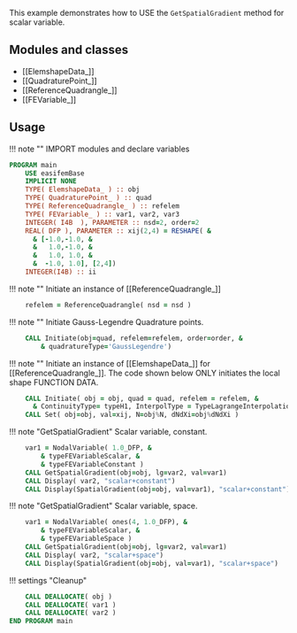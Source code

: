 This example demonstrates how to USE the `GetSpatialGradient` method for scalar variable.

## Modules and classes

- [[ElemshapeData_]]
- [[QuadraturePoint_]]
- [[ReferenceQuadrangle_]]
- [[FEVariable_]]

## Usage

!!! note ""
    IMPORT modules and declare variables

``` fortran
PROGRAM main
    USE easifemBase
    IMPLICIT NONE
    TYPE( ElemshapeData_ ) :: obj
    TYPE( QuadraturePoint_ ) :: quad
    TYPE( ReferenceQuadrangle_ ) :: refelem
    TYPE( FEVariable_ ) :: var1, var2, var3
    INTEGER( I4B  ), PARAMETER :: nsd=2, order=2
    REAL( DFP ), PARAMETER :: xij(2,4) = RESHAPE( &
      & [-1.0,-1.0, &
      &   1.0,-1.0, &
      &   1.0, 1.0, &
      &  -1.0, 1.0], [2,4])
    INTEGER(I4B) :: ii
```

!!! note ""
    Initiate an instance of [[ReferenceQuadrangle_]]

```fortran
    refelem = ReferenceQuadrangle( nsd = nsd )
```

!!! note ""
    Initiate Gauss-Legendre Quadrature points.

```fortran
    CALL Initiate(obj=quad, refelem=refelem, order=order, &
        & quadratureType='GaussLegendre')
```

!!! note ""
    Initiate an instance of [[ElemshapeData_]] for [[ReferenceQuadrangle_]]. The code shown below ONLY initiates the local shape FUNCTION DATA.

```fortran
    CALL Initiate( obj = obj, quad = quad, refelem = refelem, &
      & ContinuityType= typeH1, InterpolType = TypeLagrangeInterpolation )
    CALL Set( obj=obj, val=xij, N=obj%N, dNdXi=obj%dNdXi )
```

!!! note "GetSpatialGradient"
    Scalar variable, constant.

```fortran
    var1 = NodalVariable( 1.0_DFP, &
        & typeFEVariableScalar, &
        & typeFEVariableConstant )
    CALL GetSpatialGradient(obj=obj, lg=var2, val=var1)
    CALL Display( var2, "scalar+constant")
    CALL Display(SpatialGradient(obj=obj, val=var1), "scalar+constant")
```

!!! note "GetSpatialGradient"
    Scalar variable, space.

```fortran
    var1 = NodalVariable( ones(4, 1.0_DFP), &
        & typeFEVariableScalar, &
        & typeFEVariableSpace )
    CALL GetSpatialGradient(obj=obj, lg=var2, val=var1)
    CALL Display( var2, "scalar+space")
    CALL Display(SpatialGradient(obj=obj, val=var1), "scalar+space")
```

!!! settings "Cleanup"

```fortran
    CALL DEALLOCATE( obj )
    CALL DEALLOCATE( var1 )
    CALL DEALLOCATE( var2 )
END PROGRAM main
```
